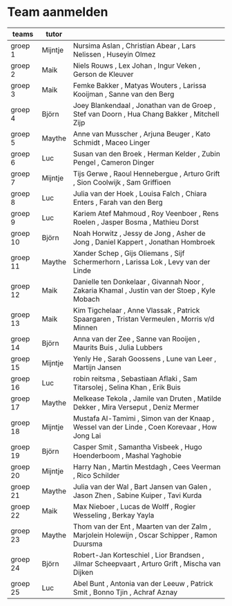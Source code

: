 # Team aanmelden

| teams    | tutor |                                                                                                                    |
|----------|-------|--------------------------------------------------------------------------------------------------------------------|
| groep 1  |Mijntje| Nursima Aslan          , Christian Abear       , Lars Nelissen         , Huseyin Olmez                             |
| groep 2  | Maik  | Niels Rouws            , Lex Johan             , Ingur Veken           , Gerson de Kleuver                         |
| groep 3  | Maik  | Femke Bakker           , Matyas Wouters        , Larissa Kooijman      , Sanne van den Berg                        |
| groep 4  | Björn | Joey Blankendaal       , Jonathan van de Groep , Stef van Doorn        , Hua Chang Bakker     , Mitchell Zijp      |
| groep 5  | Maythe| Anne van Musscher      , Arjuna Beuger         , Kato Schmidt          , Maceo Linger                              |
| groep 6  | Luc   | Susan van den Broek    , Herman Kelder         , Zubin Pengel          , Cameron Dinger                            |
| groep 7  |Mijntje| Tijs Gerwe             , Raoul Hennebergue     , Arturo Grift          , Sion Coolwijk        , Sam Griffioen      |
| groep 8  | Luc   | Julia van der Hoek     , Louisa Falch          , Chiara Enters         , Farah van den Berg                        |
| groep 9  | Luc   | Kariem Atef Mahmoud    , Roy Veenboer          , Rens Roelen           , Jasper Bosma         , Mathieu Dorst      |
| groep 10 | Björn | Noah Horwitz           , Jessy de Jong         , Asher de Jong         , Daniel Kappert       , Jonathan Hombroek  |
| groep 11 | Maythe| Xander Schep           , Gijs Oliemans         , Sijf Schermerhorn     , Larissa Lok          , Levy van der Linde |
| groep 12 | Maik  | Danielle ten Donkelaar , Givannah Noor         , Zakaria Khamal        , Justin van der Stoep , Kyle Mobach        |
| groep 13 | Maik  | Kim Tigchelaar         , Anne Vlassak          , Patrick Spaargaren    , Tristan Vermeulen    , Morris v/d Minnen  |
| groep 14 | Björn | Anna van der Zee       , Sanne van Rooijen     , Maurits Buis          , Julia Lubbers                             |
| groep 15 |Mijntje| Yenly He               , Sarah Goossens        , Lune van Leer         , Martijn Jansen                            |
| groep 16 | Luc   | robin reitsma          , Sebastiaan Aflaki     , Sam Titarsolej        , Selina Khan          , Erik Buis          |
| groep 17 | Maythe| Melkease Tekola        , Jamile van Druten     , Matilde Dekker        , Mira Verseput        , Deniz Mermer       |
| groep 18 |Mijntje| Mustafa Al-Tamimi      , Simon van der Knaap   , Wessel van der Linde  , Coen Korevaar        , How Jong Lai       |
| groep 19 | Björn | Casper Smit            , Samantha Visbeek      , Hugo Hoenderboom      , Mashal Yaghobie                           |
| groep 20 |Mijntje| Harry Nan              , Martin Mestdagh       , Cees Veerman          , Rico Schilder                             |
| groep 21 | Maythe| Julia van der Wal      , Bart Jansen van Galen , Jason Zhen            , Sabine Kuiper        , Tavi Kurda         |
| groep 22 | Maik  | Max Nieboer            , Lucas de Wolff        , Rogier Wesseling      , Berkay Yayla                              |
| groep 23 | Maythe| Thom van der Ent       , Maarten van der Zalm  , Marjolein Holewijn    , Oscar Schipper       , Ramon Duursma      |
| groep 24 | Björn | Robert-Jan Korteschiel , Lior Brandsen         , Jilmar Scheepvaart    , Arturo Grift         , Mischa van Dijken  |
| groep 25 | Luc   | Abel Bunt              , Antonia van der Leeuw , Patrick Smit          , Bonno Tjin           , Achraf Aznay       |
